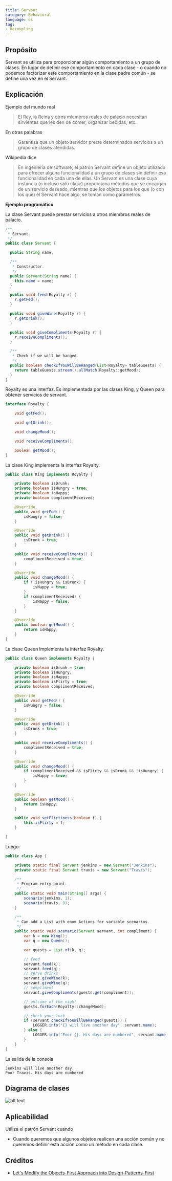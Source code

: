 ```yaml
---
title: Servant
category: Behavioral
language: es
tag:
- Decoupling
---
```


## Propósito
Servant se utiliza para proporcionar algún comportamiento a un grupo de clases.
En lugar de definir ese comportamiento en cada clase - o cuando no podemos factorizar
este comportamiento en la clase padre común - se define una vez en el Servant.

## Explicación

Ejemplo del mundo real

> El Rey, la Reina y otros miembros reales de palacio necesitan sirvientes que les den de comer,
> organizar bebidas, etc.

En otras palabras

> Garantiza que un objeto servidor preste determinados servicios a un grupo de clases atendidas.

Wikipedia dice

> En ingeniería de software, el patrón Servant define un objeto utilizado para ofrecer alguna funcionalidad
> a un grupo de clases sin definir esa funcionalidad en cada una de ellas. Un Servant es una clase
> cuya instancia (o incluso sólo clase) proporciona métodos que se encargan de un servicio deseado, mientras que
> los objetos para los que (o con los que) el Servant hace algo, se toman como parámetros.

**Ejemplo programático**

La clase Servant puede prestar servicios a otros miembros reales de palacio.

```java
/**
 * Servant.
 */
public class Servant {

  public String name;

  /**
   * Constructor.
   */
  public Servant(String name) {
    this.name = name;
  }

  public void feed(Royalty r) {
    r.getFed();
  }

  public void giveWine(Royalty r) {
    r.getDrink();
  }

  public void giveCompliments(Royalty r) {
    r.receiveCompliments();
  }

  /**
   * Check if we will be hanged.
   */
  public boolean checkIfYouWillBeHanged(List<Royalty> tableGuests) {
    return tableGuests.stream().allMatch(Royalty::getMood);
  }
}
```

Royalty es una interfaz. Es implementada por las clases King, y Queen para obtener servicios de servant.

```java
interface Royalty {

    void getFed();

    void getDrink();

    void changeMood();

    void receiveCompliments();

    boolean getMood();
}
```
La clase King implementa la interfaz Royalty.
```java
public class King implements Royalty {

    private boolean isDrunk;
    private boolean isHungry = true;
    private boolean isHappy;
    private boolean complimentReceived;

    @Override
    public void getFed() {
        isHungry = false;
    }

    @Override
    public void getDrink() {
        isDrunk = true;
    }

    public void receiveCompliments() {
        complimentReceived = true;
    }

    @Override
    public void changeMood() {
        if (!isHungry && isDrunk) {
            isHappy = true;
        }
        if (complimentReceived) {
            isHappy = false;
        }
    }

    @Override
    public boolean getMood() {
        return isHappy;
    }
}
```
La clase Queen implementa la interfaz Royalty.
```java
public class Queen implements Royalty {

    private boolean isDrunk = true;
    private boolean isHungry;
    private boolean isHappy;
    private boolean isFlirty = true;
    private boolean complimentReceived;

    @Override
    public void getFed() {
        isHungry = false;
    }

    @Override
    public void getDrink() {
        isDrunk = true;
    }

    public void receiveCompliments() {
        complimentReceived = true;
    }

    @Override
    public void changeMood() {
        if (complimentReceived && isFlirty && isDrunk && !isHungry) {
            isHappy = true;
        }
    }

    @Override
    public boolean getMood() {
        return isHappy;
    }

    public void setFlirtiness(boolean f) {
        this.isFlirty = f;
    }

}
```

Luego:

```java
public class App {

    private static final Servant jenkins = new Servant("Jenkins");
    private static final Servant travis = new Servant("Travis");

    /**
     * Program entry point.
     */
    public static void main(String[] args) {
        scenario(jenkins, 1);
        scenario(travis, 0);
    }

    /**
     * Can add a List with enum Actions for variable scenarios.
     */
    public static void scenario(Servant servant, int compliment) {
        var k = new King();
        var q = new Queen();

        var guests = List.of(k, q);

        // feed
        servant.feed(k);
        servant.feed(q);
        // serve drinks
        servant.giveWine(k);
        servant.giveWine(q);
        // compliment
        servant.giveCompliments(guests.get(compliment));

        // outcome of the night
        guests.forEach(Royalty::changeMood);

        // check your luck
        if (servant.checkIfYouWillBeHanged(guests)) {
            LOGGER.info("{} will live another day", servant.name);
        } else {
            LOGGER.info("Poor {}. His days are numbered", servant.name);
        }
    }
}
```

La salida de la consola

```
Jenkins will live another day
Poor Travis. His days are numbered
```


## Diagrama de clases
![alt text](./etc/servant-pattern.png "Servant")

## Aplicabilidad
Utiliza el patrón Servant cuando

* Cuando queremos que algunos objetos realicen una acción común y no queremos definir esta acción como un método en cada clase.

## Créditos

* [Let's Modify the Objects-First Approach into Design-Patterns-First](http://edu.pecinovsky.cz/papers/2006_ITiCSE_Design_Patterns_First.pdf)
